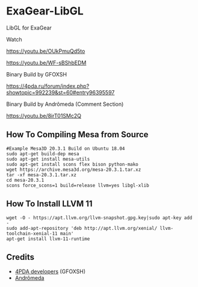 # ExaGear-LibGL
 LibGL for ExaGear

Watch

https://youtu.be/OUkPmuQd5to

https://youtu.be/WF-sBShbEDM

Binary Build by GFOXSH

https://4pda.ru/forum/index.php?showtopic=992239&st=60#entry96395597

Binary Build by Andrômeda (Comment Section)

https://youtu.be/8irT01SMc2Q

## How To Compiling Mesa from Source
    #Example Mesa3D 20.3.1 Build on Ubuntu 18.04
    sudo apt-get build-dep mesa
    sudo apt-get install mesa-utils
    sudo apt-get install scons flex bison python-mako
    wget https://archive.mesa3d.org/mesa-20.3.1.tar.xz
    tar -xf mesa-20.3.1.tar.xz
    cd mesa-20.3.1
    scons force_scons=1 build=release llvm=yes libgl-xlib


## How To Install LLVM 11
    wget -O - https://apt.llvm.org/llvm-snapshot.gpg.key|sudo apt-key add -
    sudo add-apt-repository 'deb http://apt.llvm.org/xenial/ llvm-toolchain-xenial-11 main'
    apt-get install llvm-11-runtime


## Credits
- [4PDA developers](https://4pda.ru/forum/index.php?showtopic=804309&st=6840#entry96039823) (GFOXSH)
- [Andrômeda](https://www.youtube.com/channel/UC_RTNrFpw0DfjKP__CAoEnw)
